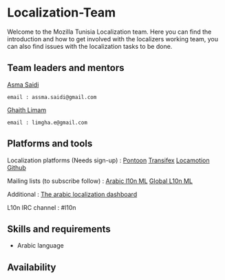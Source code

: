 # Localization-Team
Welcome to the Mozilla Tunisia Localization team. Here you can find the introduction and how to get involved with the localizers working team, you can also find issues with the localization tasks to be done.

## Team leaders and mentors 
 [Asma Saidi]()
  ``` 
  email : assma.saidi@gmail.com
  ```
 [Ghaith Limam]()
  ``` 
  email : limgha.e@gmail.com
  ```
## Platforms and tools

Localization platforms (Needs sign-up) :
  [Pontoon](https://pontoon.mozilla.org)
  [Transifex](https://www.transifex.com/)
  [Locamotion](https://mozilla.locamotion.org)
  [Github ](http://github.com/mozilla-l10n/)
  
Mailing lists (to subscribe follow) :
  [Arabic l10n ML](https://lists.mozilla.org/listinfo/dev-l10n-ar)
  [Global L10n ML](https://lists.mozilla.org/listinfo/dev-l10n)

Additional :
  [The arabic localization dashboard](https://l10n.mozilla-community.org/webdashboard/?locale=ar)
  
L10n IRC channel : #l10n

## Skills and requirements
- Arabic language

## Availability

